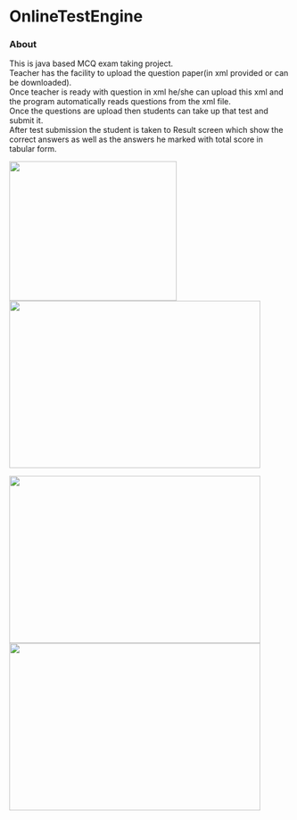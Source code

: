 # OnlineTestEngine

### About
This is java based MCQ exam taking project.
<br>
Teacher has the facility to upload the question paper(in xml provided or can be downloaded).
<br>
Once teacher is ready with question in xml he/she can upload this xml and the program automatically reads questions from the xml file.
<br>
Once the questions are upload then students can take up that test and submit it.
<br>
After test submission the student is taken to Result screen which show the correct answers as well as the answers he marked with total score in tabular form.

<img src="https://user-images.githubusercontent.com/35829879/45253664-81d5d980-b388-11e8-84a7-69867f0b3db0.png" width="300" height="250">     
<img src="https://user-images.githubusercontent.com/35829879/45253647-4d621d80-b388-11e8-8cbe-fe011d5e434a.png" width="450" height="300">

<img src="https://user-images.githubusercontent.com/35829879/45253690-f3ae2300-b388-11e8-961a-77296f45abf5.png" width="450" height="300"><img src="https://user-images.githubusercontent.com/35829879/45253692-fc9ef480-b388-11e8-8c71-b22b4a144a12.png" width="450" height="300">

